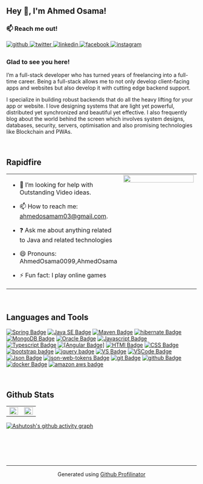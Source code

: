 ## Hey 👋, I'm Ahmed Osama!  
  



### 📫 Reach me out!  
<a href="https://github.com/AhmedOsama0099" target="_blank">
<img src=https://img.shields.io/badge/github-%2324292e.svg?&style=for-the-badge&logo=github&logoColor=white alt=github style="margin-bottom: 5px;" />
</a>
<a href="https://twitter.com/AhmedOs49895870" target="_blank">
<img src=https://img.shields.io/badge/twitter-%2300acee.svg?&style=for-the-badge&logo=twitter&logoColor=white alt=twitter style="margin-bottom: 5px;" />
</a>
<a href="https://linkedin.com/in/ahmed-osama0099" target="_blank">
<img src=https://img.shields.io/badge/linkedin-%231E77B5.svg?&style=for-the-badge&logo=linkedin&logoColor=white alt=linkedin style="margin-bottom: 5px;" />
</a>
<a href="https://www.facebook.com/ahmed.osama.904108" target="_blank">
<img src=https://img.shields.io/badge/facebook-%232E87FB.svg?&style=for-the-badge&logo=facebook&logoColor=white alt=facebook style="margin-bottom: 5px;" />
</a>
<a href="https://instagram.com/ahmedosama0099" target="_blank">
<img src=https://img.shields.io/badge/instagram-%23000000.svg?&style=for-the-badge&logo=instagram&logoColor=white alt=instagram style="margin-bottom: 5px;" />
</a>  
  



### Glad to see you here!  
I’m a full-stack developer who has turned years of freelancing into a full-time career. Being a full-stack allows me to not only develop client-facing apps and websites but also develop it with cutting edge backend support.

I specialize in building robust backends that do all the heavy lifting for your app or website. I love designing systems that are light yet powerful, distributed yet synchronized and beautiful yet effective. I also frequently blog about the world behind the screen which involves system designs, databases, security, servers, optimisation and also promising technologies like Blockchain and PWAs.  
  

<br/>  


## Rapidfire  
<table><tr><td valign="top" width="50%">

- 🤔 I’m looking for help with Outstanding Video ideas.  
  

- 📫 How to reach me: ahmedosamam03@gmail.com.  
  

- ❓ Ask me about anything related to Java and related technologies  
  

- 😄 Pronouns: AhmedOsama0099,AhmedOsama  
  

- ⚡ Fun fact: I play online games  


</td><td valign="top" width="50%">

<div align="center">
<img src="https://rishavanand.github.io/static/images/greetings.gif" align="center" style="width: 100%" />
</div>  


</td></tr></table>  

<br/>  


## Languages and Tools  
<p data-sourcepos="25:1-54:143" dir="auto"><a href="https://spring.io/" rel="nofollow"><img src="https://camo.githubusercontent.com/0e1c9fe6f35e00d4bb2db410916bf670c9f64cb35ef2292cbb083962db61c22f/68747470733a2f2f696d672e736869656c64732e696f2f62616467652f737072696e672d3644423333463f7374796c653d666c6174266c6162656c436f6c6f723d364442333346266c6f676f3d737072696e67266c6f676f436f6c6f723d7768697465" alt="Spring Badge" data-canonical-src="https://img.shields.io/badge/spring-6DB33F?style=flat&amp;labelColor=6DB33F&amp;logo=spring&amp;logoColor=white" style="max-width: 100%;"></a>
<a href="https://www.oracle.com/java/" rel="nofollow"><img src="https://camo.githubusercontent.com/f9258c4c56614e4ab876e934b5b8a812880bdab2a0d738fcb8fc7f5ec989f56d/68747470733a2f2f696d672e736869656c64732e696f2f62616467652f6a6176612d3030373339363f7374796c653d666c6174266c6162656c436f6c6f723d303037333936266c6f676f3d4a617661266c6f676f436f6c6f723d7768697465" alt="Java SE Badge" data-canonical-src="https://img.shields.io/badge/java-007396?style=flat&amp;labelColor=007396&amp;logo=Java&amp;logoColor=white" style="max-width: 100%;"></a>
<a href="https://www.apache.org/" rel="nofollow"><img src="https://camo.githubusercontent.com/659726f90baa1641485dbf6ab3c5e6685f168b8ea0914b9b05ca0d56fb484d90/68747470733a2f2f696d672e736869656c64732e696f2f62616467652f4d6176656e2d4337314133363f7374796c653d666c6174266c6162656c436f6c6f723d433731413336266c6f676f3d617061636865266c6f676f436f6c6f723d7768697465" alt="Maven Badge" data-canonical-src="https://img.shields.io/badge/Maven-C71A36?style=flat&amp;labelColor=C71A36&amp;logo=apache&amp;logoColor=white" style="max-width: 100%;"></a>
<a href="http://hibernate.org/" rel="nofollow"><img src="https://camo.githubusercontent.com/aa512c8f1c7d896bfcce2c2c32922d9268237ee9a7b1110a449778bfe315b6ff/68747470733a2f2f696d672e736869656c64732e696f2f62616467652f48696265726e6174652d3539363636433f7374796c653d666c6174266c6162656c436f6c6f723d353936363643266c6f676f3d68696265726e617465266c6f676f436f6c6f723d7768697465" alt="hibernate Badge" data-canonical-src="https://img.shields.io/badge/Hibernate-59666C?style=flat&amp;labelColor=59666C&amp;logo=hibernate&amp;logoColor=white" style="max-width: 100%;"></a>
<a href="https://www.mongodb.com/" rel="nofollow"><img src="https://camo.githubusercontent.com/1936f5a2d134890d6267f3e97f4ad86973368453eb0b7832d260bba0687ce41f/68747470733a2f2f696d672e736869656c64732e696f2f62616467652f4d6f6e676f44422d3437413234383f7374796c653d666c6174266c6162656c436f6c6f723d343741323438266c6f676f3d4d6f6e676f4442266c6f676f436f6c6f723d7768697465" alt="MongoDB Badge" data-canonical-src="https://img.shields.io/badge/MongoDB-47A248?style=flat&amp;labelColor=47A248&amp;logo=MongoDB&amp;logoColor=white" style="max-width: 100%;"></a>
<a href="https://www.oracle.com/database/" rel="nofollow"><img src="https://camo.githubusercontent.com/7575c946ed74ecb8881e6cfd7462366ccbef42121840e5e56c05d67abdab390a/68747470733a2f2f696d672e736869656c64732e696f2f62616467652f6f7261636c652d4337314133363f7374796c653d666c6174266c6162656c436f6c6f723d433731413336266c6f676f3d6f7261636c65266c6f676f436f6c6f723d7768697465" alt="Oracle Badge" data-canonical-src="https://img.shields.io/badge/oracle-C71A36?style=flat&amp;labelColor=C71A36&amp;logo=oracle&amp;logoColor=white" style="max-width: 100%;"></a>
<a href="https://www.javascript.com/" rel="nofollow"><img src="https://camo.githubusercontent.com/433e3164550e71967db81eb1ae067dbfbfb5664beac3aa44815151f98a561100/68747470733a2f2f696d672e736869656c64732e696f2f62616467652f6a6176617363726970742d4637444631453f7374796c653d666c6174266c6162656c436f6c6f723d463744463145266c6f676f3d6a617661736372697074266c6f676f436f6c6f723d7768697465" alt="Javascript Badge" data-canonical-src="https://img.shields.io/badge/javascript-F7DF1E?style=flat&amp;labelColor=F7DF1E&amp;logo=javascript&amp;logoColor=white" style="max-width: 100%;"></a>
<a href="https://www.typescriptlang.org/" rel="nofollow"><img src="https://camo.githubusercontent.com/de395167a897234d9e372c504324837908b19b810e0a89d797b1a97c2ff10a41/68747470733a2f2f696d672e736869656c64732e696f2f62616467652f747970657363726970742d3331373843363f7374796c653d666c6174266c6162656c436f6c6f723d333137384336266c6f676f3d74797065736372697074266c6f676f436f6c6f723d7768697465" alt="Typescript Badge" data-canonical-src="https://img.shields.io/badge/typescript-3178C6?style=flat&amp;labelColor=3178C6&amp;logo=typescript&amp;logoColor=white" style="max-width: 100%;"></a>
<a href="https://angular.io/" rel="nofollow"><img src="https://camo.githubusercontent.com/1eab397de7b18dc78d0c4423f8ccc4fcea5b81a4613467bffcb5569cb4a69007/68747470733a2f2f696d672e736869656c64732e696f2f62616467652f616e67756c61722d4444303033313f7374796c653d666c6174266c6162656c436f6c6f723d444430303331266c6f676f3d616e67756c6172266c6f676f436f6c6f723d7768697465" alt="[Angular Badge]" data-canonical-src="https://img.shields.io/badge/angular-DD0031?style=flat&amp;labelColor=DD0031&amp;logo=angular&amp;logoColor=white" style="max-width: 100%;"></a>
<a href="https://developer.mozilla.org/en-US/docs/Learn/HTML/Introduction_to_HTML" rel="nofollow"><img src="https://camo.githubusercontent.com/b7cb07b4d98619e34fa83444c79f7da5d6befd375110dd393ecf59b2d6b94326/68747470733a2f2f696d672e736869656c64732e696f2f62616467652f48544d4c352d4533344632363f7374796c653d666c6174266c6162656c436f6c6f723d453334463236266c6f676f3d68746d6c35266c6f676f436f6c6f723d7768697465" alt="HTMl Badge" data-canonical-src="https://img.shields.io/badge/HTML5-E34F26?style=flat&amp;labelColor=E34F26&amp;logo=html5&amp;logoColor=white" style="max-width: 100%;"></a>
<a href="https://developer.mozilla.org/en-US/docs/Web/CSS/Reference" rel="nofollow"><img src="https://camo.githubusercontent.com/cdb33dfc432eae9731dd18ccffde8764be34f564e635af46756615f418c20338/68747470733a2f2f696d672e736869656c64732e696f2f62616467652f435353332d3135373242363f7374796c653d666c6174266c6162656c436f6c6f723d313537324236266c6f676f3d43535333266c6f676f436f6c6f723d7768697465" alt="CSS Badge" data-canonical-src="https://img.shields.io/badge/CSS3-1572B6?style=flat&amp;labelColor=1572B6&amp;logo=CSS3&amp;logoColor=white" style="max-width: 100%;"></a>
<a href="https://getbootstrap.com/" rel="nofollow"><img src="https://camo.githubusercontent.com/fbda1836bea8d65ba3b8f9ce02e08e902bf66c37e2648a70cf3758460a5e416e/68747470733a2f2f696d672e736869656c64732e696f2f62616467652f426f6f7473747261702d3739353242333f7374796c653d666c6174266c6162656c436f6c6f723d373935324233266c6f676f3d426f6f747374726170266c6f676f436f6c6f723d7768697465" alt="bootstrap badge" data-canonical-src="https://img.shields.io/badge/Bootstrap-7952B3?style=flat&amp;labelColor=7952B3&amp;logo=Bootstrap&amp;logoColor=white" style="max-width: 100%;"></a>
<a href="https://jquery.com/" rel="nofollow"><img src="https://camo.githubusercontent.com/fd82036687d9f3101b5a68ee5f782c875a7eff00a9ffa3b8d3708be8a5746cbf/68747470733a2f2f696d672e736869656c64732e696f2f62616467652f6a71756572792d3037363941443f7374796c653d666c6174266c6162656c436f6c6f723d303736394144266c6f676f3d6a7175657279266c6f676f436f6c6f723d7768697465" alt="jquery badge" data-canonical-src="https://img.shields.io/badge/jquery-0769AD?style=flat&amp;labelColor=0769AD&amp;logo=jquery&amp;logoColor=white" style="max-width: 100%;"></a>
<a href="https://visualstudio.microsoft.com/" rel="nofollow"><img src="https://camo.githubusercontent.com/6377f5d65b8f495af1f523b6eda750f701579c9a38e486062d821123f0330237/68747470733a2f2f696d672e736869656c64732e696f2f62616467652f56697375616c25323053747564696f2d3543324439313f7374796c653d666c6174266c6162656c436f6c6f723d354332443931266c6f676f3d56697375616c25323053747564696f266c6f676f436f6c6f723d7768697465" alt="VS Badge" data-canonical-src="https://img.shields.io/badge/Visual%20Studio-5C2D91?style=flat&amp;labelColor=5C2D91&amp;logo=Visual%20Studio&amp;logoColor=white" style="max-width: 100%;"></a>
<a href="#"><img src="https://camo.githubusercontent.com/aba488362a8304eb5816a863e38bdfbe17aec84df35296ac40e1128ab29bde01/68747470733a2f2f696d672e736869656c64732e696f2f62616467652f7673253230636f64652d3030374143433f7374796c653d666c6174266c6162656c436f6c6f723d303037414343266c6f676f3d56697375616c25323053747564696f253230436f6465266c6f676f436f6c6f723d7768697465" alt="VSCode Badge" data-canonical-src="https://img.shields.io/badge/vs%20code-007ACC?style=flat&amp;labelColor=007ACC&amp;logo=Visual%20Studio%20Code&amp;logoColor=white" style="max-width: 100%;"></a>
<a href="#"><img src="https://camo.githubusercontent.com/be4419fee5cda19f6930c7e23dd0039f48795ef3ace6856fdc6e07cad8332be6/68747470733a2f2f696d672e736869656c64732e696f2f62616467652f4a736f6e2d3030303030303f7374796c653d666c6174266c6162656c436f6c6f723d303030303030266c6f676f3d4a736f6e266c6f676f436f6c6f723d7768697465" alt="Json Badge" data-canonical-src="https://img.shields.io/badge/Json-000000?style=flat&amp;labelColor=000000&amp;logo=Json&amp;logoColor=white" style="max-width: 100%;"></a>
<a href="#"><img src="https://camo.githubusercontent.com/eb63ddff3d1201f1e799ec8e8a6b670a20d870cc254eb60b188a17c2e9ee9ef3/68747470733a2f2f696d672e736869656c64732e696f2f62616467652f4a736f6e576562546f6b656e732d3030303030303f7374796c653d666c6174266c6162656c436f6c6f723d303030303030266c6f676f3d6a736f6e2d7765622d746f6b656e73266c6f676f436f6c6f723d7768697465" alt="json-web-tokens Badge" data-canonical-src="https://img.shields.io/badge/JsonWebTokens-000000?style=flat&amp;labelColor=000000&amp;logo=json-web-tokens&amp;logoColor=white" style="max-width: 100%;"></a>
<a href="https://code.visualstudio.com/" rel="nofollow"><img src="https://camo.githubusercontent.com/93d7aa29fd7ed8d56ea1de3188d5f6fd719571d6509a62166cba8fef3ea6e274/68747470733a2f2f696d672e736869656c64732e696f2f62616467652f6769742d4630353033323f7374796c653d666c6174266c6162656c436f6c6f723d463035303332266c6f676f3d676974266c6f676f436f6c6f723d7768697465" alt="git Badge" data-canonical-src="https://img.shields.io/badge/git-F05032?style=flat&amp;labelColor=F05032&amp;logo=git&amp;logoColor=white" style="max-width: 100%;"></a>
<a href="#"><img src="https://camo.githubusercontent.com/f4e4773a89a257b07114ad336995dde1beeb27482affe9c6425a032b0d23637f/68747470733a2f2f696d672e736869656c64732e696f2f62616467652f4769744875622d3138313731373f7374796c653d666c6174266c6162656c436f6c6f723d313831373137266c6f676f3d476974487562266c6f676f436f6c6f723d7768697465" alt="github Badge" data-canonical-src="https://img.shields.io/badge/GitHub-181717?style=flat&amp;labelColor=181717&amp;logo=GitHub&amp;logoColor=white" style="max-width: 100%;"></a>
<a href="https://www.docker.com/" rel="nofollow"><img src="https://camo.githubusercontent.com/8a290b84d06a5dbde4bf0eeecba11ad088f65437382fa18268ee7212059f0f7b/68747470733a2f2f696d672e736869656c64732e696f2f62616467652f646f636b65722d3234393645443f7374796c653d666c6174266c6162656c436f6c6f723d323439364544266c6f676f3d646f636b6572266c6f676f436f6c6f723d7768697465" alt="docker Badge" data-canonical-src="https://img.shields.io/badge/docker-2496ED?style=flat&amp;labelColor=2496ED&amp;logo=docker&amp;logoColor=white" style="max-width: 100%;"></a>
<a href="https://www.amazon.com/" rel="nofollow"><img src="https://camo.githubusercontent.com/beab0b3604ef8303d0cd8f37619c696ea336c7d95b2c6c84f730d77b3a64164d/68747470733a2f2f696d672e736869656c64732e696f2f62616467652f616d617a6f6e6177732d3233324633453f7374796c653d666c6174266c6162656c436f6c6f723d323332463345266c6f676f3d616d617a6f6e266c6f676f436f6c6f723d7768697465" alt="amazon aws badge" data-canonical-src="https://img.shields.io/badge/amazonaws-232F3E?style=flat&amp;labelColor=232F3E&amp;logo=amazon&amp;logoColor=white" style="max-width: 100%;"></a>
</p>

<br/>  


## Github Stats  
<table><tr><td valign="top" width="50%">

<img src="https://github-readme-stats.vercel.app/api?username=AhmedOsama0099&show_icons=true&count_private=true&hide_border=true" align="left" style="width: 100%" />

</td><td valign="top" width="50%">

<img src="https://github-readme-stats.vercel.app/api/top-langs/?username=AhmedOsama0099&hide_border=true&layout=compact" align="left" style="width: 100%" />

</td></tr></table>  

[![Ashutosh's github activity graph](https://activity-graph.herokuapp.com/graph?username=AhmedOsama0099&theme=dracula)](https://github.com/ashutosh00710/github-readme-activity-graph)

<br/>  

  

<br/>  

  

<br/>  


<br />

----
<div align="center">Generated using <a href="https://profilinator.rishav.dev/" target="_blank">Github Profilinator</a></div>
